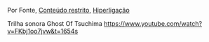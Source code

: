 Por Fonte, <a href="//pt.wikipedia.org/wiki/Ficheiro:Ghost_of_Tsushima_cores.png" title="Conteúdo restrito">Conteúdo restrito</a>, <a href="https://pt.wikipedia.org/w/index.php?curid=7004805">Hiperligação</a>

Trilha sonora Ghost Of Tsuchima
https://www.youtube.com/watch?v=FKbj1oo7jvw&t=1654s

